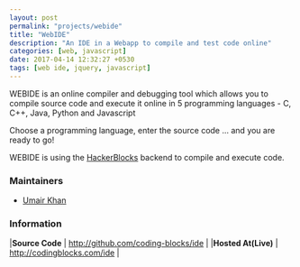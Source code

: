 ```yaml
---
layout: post
permalink: "projects/webide"
title: "WebIDE"
description: "An IDE in a Webapp to compile and test code online"
categories: [web, javascript]
date: 2017-04-14 12:32:27 +0530
tags: [web ide, jquery, javascript]
---
```


WEBIDE is an online compiler and debugging tool which allows you to
compile source code and execute it online in 5 programming
languages - C, C++, Java, Python and Javascript

Choose a programming language, enter the source code ... and you are
ready to go!

WEBIDE is using the [HackerBlocks](http://hackerblocks.com) backend to
 compile and execute code.

### Maintainers

 - [Umair Khan](http://codingblocks.com/omerjerk)


### Information

|**Source Code** | <http://github.com/coding-blocks/ide> |
|**Hosted At(Live)** | <http://codingblocks.com/ide> |

